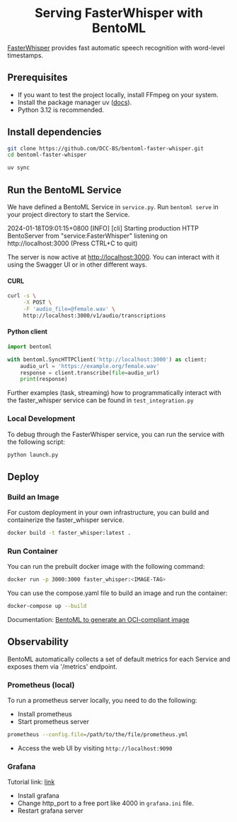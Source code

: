 <div align="center">
    <h1 align="center">Serving FasterWhisper with BentoML</h1>
</div>

[FasterWhisper](https://github.com/SYSTRAN/faster-whisper) provides fast automatic speech recognition with word-level timestamps.


## Prerequisites

- If you want to test the project locally, install FFmpeg on your system.
- Install the package manager uv ([docs](https://docs.astral.sh/uv/getting-started/installation/)).
- Python 3.12 is recommended.

## Install dependencies

```bash
git clone https://github.com/DCC-BS/bentoml-faster-whisper.git
cd bentoml-faster-whisper

uv sync
```

## Run the BentoML Service

We have defined a BentoML Service in `service.py`. Run `bentoml serve` in your project directory to start the Service.

2024-01-18T09:01:15+0800 [INFO] [cli] Starting production HTTP BentoServer from "service:FasterWhisper" listening on http://localhost:3000 (Press CTRL+C to quit)

The server is now active at [http://localhost:3000](http://localhost:3000/). You can interact with it using the Swagger UI or in other different ways.

#### CURL

```bash
curl -s \
     -X POST \
     -F 'audio_file=@female.wav' \
     http://localhost:3000/v1/audio/transcriptions
```

#### Python client

```python
import bentoml

with bentoml.SyncHTTPClient('http://localhost:3000') as client:
    audio_url = 'https://example.org/female.wav'
    response = client.transcribe(file=audio_url)
    print(response)
```

Further examples (task, streaming) how to programmatically interact with the faster_whisper service can be found in `test_integration.py`

### Local Development

To debug through the FasterWhisper service, you can run the service with the following script: 
```bash
python launch.py
```

## Deploy

### Build an Image

For custom deployment in your own infrastructure, you can build and containerize the faster_whisper service.
```bash
docker build -t faster_whisper:latest .
```

### Run Container
You can run the prebuilt docker image with the following command:
```bash
docker run -p 3000:3000 faster_whisper:<IMAGE-TAG>
```

You can use the compose.yaml file to build an image and run the container:
```bash
docker-compose up --build
```

Documentation: [BentoML to generate an OCI-compliant image](https://docs.bentoml.com/en/latest/guides/containerization.html)

## Observability

BentoML automatically collects a set of default metrics for each Service and exposes them via '/metrics' endpoint.

### Prometheus (local)

To run a prometheus server locally, you need to do the following:
- Install prometheus
- Start prometheus server
```bash
prometheus --config.file=/path/to/the/file/prometheus.yml
```
- Access the web UI by visiting `http://localhost:9090`

### Grafana

Tutorial link: [link](https://docs.bentoml.com/en/latest/build-with-bentoml/observability/metrics.html#create-a-grafana-dashboard)
- Install grafana
- Change http_port to a free port like 4000 in `grafana.ini` file.
- Restart grafana server
